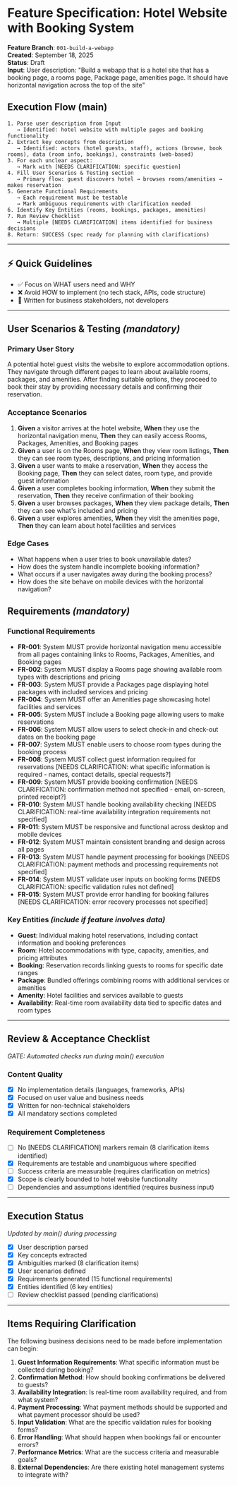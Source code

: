 # Feature Specification: Hotel Website with Booking System

**Feature Branch**: `001-build-a-webapp`  
**Created**: September 18, 2025  
**Status**: Draft  
**Input**: User description: "Build a webapp that is a hotel site that has a booking page, a rooms page, Package page, amenities page. It should have horizontal navigation across the top of the site"

## Execution Flow (main)
```
1. Parse user description from Input
   → Identified: hotel website with multiple pages and booking functionality
2. Extract key concepts from description
   → Identified: actors (hotel guests, staff), actions (browse, book rooms), data (room info, bookings), constraints (web-based)
3. For each unclear aspect:
   → Mark with [NEEDS CLARIFICATION: specific question]
4. Fill User Scenarios & Testing section
   → Primary flow: guest discovers hotel → browses rooms/amenities → makes reservation
5. Generate Functional Requirements
   → Each requirement must be testable
   → Mark ambiguous requirements with clarification needed
6. Identify Key Entities (rooms, bookings, packages, amenities)
7. Run Review Checklist
   → Multiple [NEEDS CLARIFICATION] items identified for business decisions
8. Return: SUCCESS (spec ready for planning with clarifications)
```

---

## ⚡ Quick Guidelines
- ✅ Focus on WHAT users need and WHY
- ❌ Avoid HOW to implement (no tech stack, APIs, code structure)
- 👥 Written for business stakeholders, not developers

---

## User Scenarios & Testing *(mandatory)*

### Primary User Story
A potential hotel guest visits the website to explore accommodation options. They navigate through different pages to learn about available rooms, packages, and amenities. After finding suitable options, they proceed to book their stay by providing necessary details and confirming their reservation.

### Acceptance Scenarios
1. **Given** a visitor arrives at the hotel website, **When** they use the horizontal navigation menu, **Then** they can easily access Rooms, Packages, Amenities, and Booking pages
2. **Given** a user is on the Rooms page, **When** they view room listings, **Then** they can see room types, descriptions, and pricing information
3. **Given** a user wants to make a reservation, **When** they access the Booking page, **Then** they can select dates, room type, and provide guest information
4. **Given** a user completes booking information, **When** they submit the reservation, **Then** they receive confirmation of their booking
5. **Given** a user browses packages, **When** they view package details, **Then** they can see what's included and pricing
6. **Given** a user explores amenities, **When** they visit the amenities page, **Then** they can learn about hotel facilities and services

### Edge Cases
- What happens when a user tries to book unavailable dates?
- How does the system handle incomplete booking information?
- What occurs if a user navigates away during the booking process?
- How does the site behave on mobile devices with the horizontal navigation?

## Requirements *(mandatory)*

### Functional Requirements
- **FR-001**: System MUST provide horizontal navigation menu accessible from all pages containing links to Rooms, Packages, Amenities, and Booking pages
- **FR-002**: System MUST display a Rooms page showing available room types with descriptions and pricing
- **FR-003**: System MUST provide a Packages page displaying hotel packages with included services and pricing
- **FR-004**: System MUST offer an Amenities page showcasing hotel facilities and services
- **FR-005**: System MUST include a Booking page allowing users to make reservations
- **FR-006**: System MUST allow users to select check-in and check-out dates on the booking page
- **FR-007**: System MUST enable users to choose room types during the booking process
- **FR-008**: System MUST collect guest information required for reservations [NEEDS CLARIFICATION: what specific information is required - names, contact details, special requests?]
- **FR-009**: System MUST provide booking confirmation [NEEDS CLARIFICATION: confirmation method not specified - email, on-screen, printed receipt?]
- **FR-010**: System MUST handle booking availability checking [NEEDS CLARIFICATION: real-time availability integration requirements not specified]
- **FR-011**: System MUST be responsive and functional across desktop and mobile devices
- **FR-012**: System MUST maintain consistent branding and design across all pages
- **FR-013**: System MUST handle payment processing for bookings [NEEDS CLARIFICATION: payment methods and processing requirements not specified]
- **FR-014**: System MUST validate user inputs on booking forms [NEEDS CLARIFICATION: specific validation rules not defined]
- **FR-015**: System MUST provide error handling for booking failures [NEEDS CLARIFICATION: error recovery processes not specified]

### Key Entities *(include if feature involves data)*
- **Guest**: Individual making hotel reservations, including contact information and booking preferences
- **Room**: Hotel accommodations with type, capacity, amenities, and pricing attributes
- **Booking**: Reservation records linking guests to rooms for specific date ranges
- **Package**: Bundled offerings combining rooms with additional services or amenities
- **Amenity**: Hotel facilities and services available to guests
- **Availability**: Real-time room availability data tied to specific dates and room types

---

## Review & Acceptance Checklist
*GATE: Automated checks run during main() execution*

### Content Quality
- [x] No implementation details (languages, frameworks, APIs)
- [x] Focused on user value and business needs
- [x] Written for non-technical stakeholders
- [x] All mandatory sections completed

### Requirement Completeness
- [ ] No [NEEDS CLARIFICATION] markers remain (8 clarification items identified)
- [x] Requirements are testable and unambiguous where specified
- [ ] Success criteria are measurable (requires clarification on metrics)
- [x] Scope is clearly bounded to hotel website functionality
- [ ] Dependencies and assumptions identified (requires business input)

---

## Execution Status
*Updated by main() during processing*

- [x] User description parsed
- [x] Key concepts extracted
- [x] Ambiguities marked (8 clarification items)
- [x] User scenarios defined
- [x] Requirements generated (15 functional requirements)
- [x] Entities identified (6 key entities)
- [ ] Review checklist passed (pending clarifications)

---

## Items Requiring Clarification

The following business decisions need to be made before implementation can begin:

1. **Guest Information Requirements**: What specific information must be collected during booking?
2. **Confirmation Method**: How should booking confirmations be delivered to guests?
3. **Availability Integration**: Is real-time room availability required, and from what system?
4. **Payment Processing**: What payment methods should be supported and what payment processor should be used?
5. **Input Validation**: What are the specific validation rules for booking forms?
6. **Error Handling**: What should happen when bookings fail or encounter errors?
7. **Performance Metrics**: What are the success criteria and measurable goals?
8. **External Dependencies**: Are there existing hotel management systems to integrate with?
